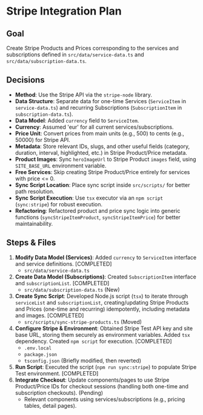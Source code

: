 # Stripe Integration Plan

## Goal
Create Stripe Products and Prices corresponding to the services and subscriptions defined in `src/data/service-data.ts` and `src/data/subscription-data.ts`.

## Decisions

*   **Method**: Use the Stripe API via the `stripe-node` library.
*   **Data Structure**: Separate data for one-time Services (`ServiceItem` in `service-data.ts`) and recurring Subscriptions (`SubscriptionItem` in `subscription-data.ts`).
*   **Data Model**: Added `currency` field to `ServiceItem`.
*   **Currency**: Assumed 'eur' for all current services/subscriptions.
*   **Price Unit**: Convert prices from main units (e.g., 500) to cents (e.g., 50000) for Stripe API.
*   **Metadata**: Store relevant IDs, slugs, and other useful fields (category, duration, interval, highlighted, etc.) in Stripe Product/Price metadata.
*   **Product Images**: Sync `heroImageUrl` to Stripe Product `images` field, using `SITE_BASE_URL` environment variable.
*   **Free Services**: Skip creating Stripe Product/Price entirely for services with price <= 0.
*   **Sync Script Location**: Place sync script inside `src/scripts/` for better path resolution.
*   **Sync Script Execution**: Use `tsx` executor via an `npm script` (`sync:stripe`) for robust execution.
*   **Refactoring**: Refactored product and price sync logic into generic functions (`syncStripeItemProduct`, `syncStripeItemPrice`) for better maintainability.

## Steps & Files

1.  **Modify Data Model (Services)**: Added `currency` to `ServiceItem` interface and service definitions. [COMPLETED]
    *   `src/data/service-data.ts`
2.  **Create Data Model (Subscriptions)**: Created `SubscriptionItem` interface and `subscriptionList`. [COMPLETED]
    *   `src/data/subscription-data.ts` (New)
3.  **Create Sync Script**: Developed Node.js script (`tsx`) to iterate through `serviceList` and `subscriptionList`, creating/updating Stripe Products and Prices (one-time and recurring) idempotently, including metadata and images. [COMPLETED]
    *   `src/scripts/sync-stripe-products.ts` (Moved)
4.  **Configure Stripe & Environment**: Obtained Stripe Test API key and site base URL, storing them securely as environment variables. Added `tsx` dependency. Created `npm script` for execution. [COMPLETED]
    *   `.env.local`
    *   `package.json`
    *   `tsconfig.json` (Briefly modified, then reverted)
5.  **Run Script**: Executed the script (`npm run sync:stripe`) to populate Stripe Test environment. [COMPLETED]
6.  **Integrate Checkout**: Update components/pages to use Stripe Product/Price IDs for checkout sessions (handling both one-time and subscription checkouts). (Pending)
    *   Relevant components using services/subscriptions (e.g., pricing tables, detail pages).
